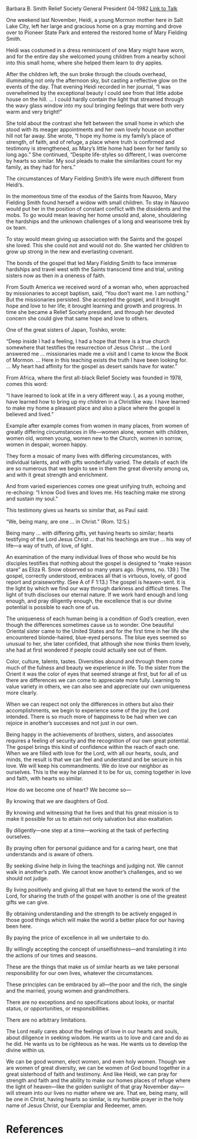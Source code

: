 Barbara B. Smith
Relief Society General President
04-1982
[Link to Talk](https://www.churchofjesuschrist.org/study/general-conference/1982/04/hearts-so-similar?lang=eng)

One weekend last November, Heidi, a young Mormon mother here in Salt Lake City, left her large and gracious home on a gray morning and drove over to Pioneer State Park and entered the restored home of Mary Fielding Smith.

Heidi was costumed in a dress reminiscent of one Mary might have worn, and for the entire day she welcomed young children from a nearby school into this small home, where she helped them learn to dry apples.

After the children left, the sun broke through the clouds overhead, illuminating not only the afternoon sky, but casting a reflective glow on the events of the day. That evening Heidi recorded in her journal, “I was overwhelmed by the exceptional beauty I could see from that little adobe house on the hill. … I could hardly contain the light that streamed through the wavy glass window into my soul bringing feelings that were both very warm and very bright!”

She told about the contrast she felt between the small home in which she stood with its meager appointments and her own lovely house on another hill not far away. She wrote, “I hope my home is my family’s place of strength, of faith, and of refuge, a place where truth is confirmed and testimony is strengthened, as Mary’s little home had been for her family so long ago.” She continued, “Despite life-styles so different, I was overcome by hearts so similar. My soul pleads to make the similarities count for my family, as they had for hers.”

The circumstances of Mary Fielding Smith’s life were much different from Heidi’s.

In the momentous time of the exodus of the Saints from Nauvoo, Mary Fielding Smith found herself a widow with small children. To stay in Nauvoo would put her in the position of constant conflict with the dissidents and the mobs. To go would mean leaving her home unsold and, alone, shouldering the hardships and the unknown challenges of a long and wearisome trek by ox team.

To stay would mean giving up association with the Saints and the gospel she loved. This she could not and would not do. She wanted her children to grow up strong in the new and everlasting covenant.

The bonds of the gospel that led Mary Fielding Smith to face immense hardships and travel west with the Saints transcend time and trial, uniting sisters now as then in a oneness of faith.

From South America we received word of a woman who, when approached by missionaries to accept baptism, said, “You don’t want me. I am nothing.” But the missionaries persisted. She accepted the gospel, and it brought hope and love to her life; it brought learning and growth and progress. In time she became a Relief Society president, and through her devoted concern she could give that same hope and love to others.

One of the great sisters of Japan, Toshiko, wrote:

“Deep inside I had a feeling, I had a hope that there is a true church somewhere that testifies the resurrection of Jesus Christ … the Lord answered me … missionaries made me a visit and I came to know the Book of Mormon. … Here in this teaching exists the truth I have been looking for. … My heart had affinity for the gospel as desert sands have for water.”

From Africa, where the first all-black Relief Society was founded in 1978, comes this word:

“I have learned to look at life in a very different way. I, as a young mother, have learned how to bring up my children in a Christlike way. I have learned to make my home a pleasant place and also a place where the gospel is believed and lived.”

Example after example comes from women in many places, from women of greatly differing circumstances in life—women alone, women with children, women old, women young, women new to the Church, women in sorrow, women in despair, women happy.

They form a mosaic of many lives with differing circumstances, with individual talents, and with gifts wonderfully varied. The details of each life are so numerous that we begin to see in them the great diversity among us, and with it great strength and enrichment.

And from varied experiences comes one great unifying truth, echoing and re-echoing: “I know God lives and loves me. His teaching make me strong and sustain my soul.”

This testimony gives us hearts so similar that, as Paul said:

“We, being many, are one … in Christ.” (Rom. 12:5.)

Being many … with differing gifts, yet having hearts so similar; hearts testifying of the Lord Jesus Christ … that his teachings are true … his way of life—a way of truth, of love, of light.

An examination of the many individual lives of those who would be his disciples testifies that nothing about the gospel is designed to “make reason stare” as Eliza R. Snow observed so many years ago. (Hymns, no. 139.) The gospel, correctly understood, embraces all that is virtuous, lovely, of good report and praiseworthy. (See A of F 1:13.) The gospel is heaven-sent. It is the light by which we find our way through darkness and difficult times. The light of truth discloses our eternal nature. If we work hard enough and long enough, and pray diligently enough, the excellence that is our divine potential is possible to each one of us.

The uniqueness of each human being is a condition of God’s creation, even though the differences sometimes cause us to wonder. One beautiful Oriental sister came to the United States and for the first time in her life she encountered blonde-haired, blue-eyed persons. The blue eyes seemed so unusual to her, she later confided, that although she now thinks them lovely, she had at first wondered if people could actually see out of them.

Color, culture, talents, tastes. Diversities abound and through them come much of the fulness and beauty we experience in life. To the sister from the Orient it was the color of eyes that seemed strange at first, but for all of us there are differences we can come to appreciate more fully. Learning to value variety in others, we can also see and appreciate our own uniqueness more clearly.

When we can respect not only the differences in others but also their accomplishments, we begin to experience some of the joy the Lord intended. There is so much more of happiness to be had when we can rejoice in another’s successes and not just in our own.

Being happy in the achievements of brothers, sisters, and associates requires a feeling of security and the recognition of our own great potential. The gospel brings this kind of confidence within the reach of each one. When we are filled with love for the Lord, with all our hearts, souls, and minds, the result is that we can feel and understand and be secure in his love. We will keep his commandments. We do love our neighbor as ourselves. This is the way he planned it to be for us, coming together in love and faith, with hearts so similar.

How do we become one of heart? We become so—





By knowing that we are daughters of God.





By knowing and witnessing that he lives and that his great mission is to make it possible for us to attain not only salvation but also exaltation.





By diligently—one step at a time—working at the task of perfecting ourselves.





By praying often for personal guidance and for a caring heart, one that understands and is aware of others.





By seeking divine help in living the teachings and judging not. We cannot walk in another’s path. We cannot know another’s challenges, and so we should not judge.





By living positively and giving all that we have to extend the work of the Lord, for sharing the truth of the gospel with another is one of the greatest gifts we can give.





By obtaining understanding and the strength to be actively engaged in those good things which will make the world a better place for our having been here.





By paying the price of excellence in all we undertake to do.





By willingly accepting the concept of unselfishness—and translating it into the actions of our times and seasons.





These are the things that make us of similar hearts as we take personal responsibility for our own lives, whatever the circumstances.

These principles can be embraced by all—the poor and the rich, the single and the married, young women and grandmothers.

There are no exceptions and no specifications about looks, or marital status, or opportunities, or responsibilities.

There are no arbitrary limitations.

The Lord really cares about the feelings of love in our hearts and souls, about diligence in seeking wisdom. He wants us to love and care and do as he did. He wants us to be righteous as he was. He wants us to develop the divine within us.

We can be good women, elect women, and even holy women. Though we are women of great diversity, we can be women of God bound together in a great sisterhood of faith and testimony. And like Heidi, we can pray for strength and faith and the ability to make our homes places of refuge where the light of heaven—like the golden sunlight of that gray November day—will stream into our lives no matter where we are. That we, being many, will be one in Christ, having hearts so similar, is my humble prayer in the holy name of Jesus Christ, our Exemplar and Redeemer, amen.

# References

